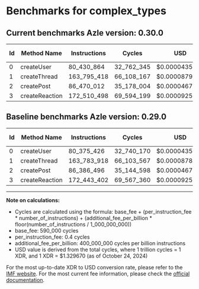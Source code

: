 # Benchmarks for complex_types

## Current benchmarks Azle version: 0.30.0

| Id  | Method Name    | Instructions | Cycles     | USD           | USD/Million Calls | Change                           |
| --- | -------------- | ------------ | ---------- | ------------- | ----------------- | -------------------------------- |
| 0   | createUser     | 80_430_864   | 32_762_345 | $0.0000435631 | $43.56            | <font color="red">+55_438</font> |
| 1   | createThread   | 163_795_418  | 66_108_167 | $0.0000879020 | $87.90            | <font color="red">+11_500</font> |
| 2   | createPost     | 86_470_012   | 35_178_004 | $0.0000467751 | $46.77            | <font color="red">+83_516</font> |
| 3   | createReaction | 172_510_498  | 69_594_199 | $0.0000925373 | $92.53            | <font color="red">+67_096</font> |

## Baseline benchmarks Azle version: 0.29.0

| Id  | Method Name    | Instructions | Cycles     | USD           | USD/Million Calls |
| --- | -------------- | ------------ | ---------- | ------------- | ----------------- |
| 0   | createUser     | 80_375_426   | 32_740_170 | $0.0000435336 | $43.53            |
| 1   | createThread   | 163_783_918  | 66_103_567 | $0.0000878959 | $87.89            |
| 2   | createPost     | 86_386_496   | 35_144_598 | $0.0000467307 | $46.73            |
| 3   | createReaction | 172_443_402  | 69_567_360 | $0.0000925016 | $92.50            |

---

**Note on calculations:**

- Cycles are calculated using the formula: base_fee + (per_instruction_fee \* number_of_instructions) + (additional_fee_per_billion \* floor(number_of_instructions / 1_000_000_000))
- base_fee: 590_000 cycles
- per_instruction_fee: 0.4 cycles
- additional_fee_per_billion: 400_000_000 cycles per billion instructions
- USD value is derived from the total cycles, where 1 trillion cycles = 1 XDR, and 1 XDR = $1.329670 (as of October 24, 2024)

For the most up-to-date XDR to USD conversion rate, please refer to the [IMF website](https://www.imf.org/external/np/fin/data/rms_sdrv.aspx).
For the most current fee information, please check the [official documentation](https://internetcomputer.org/docs/current/developer-docs/gas-cost#execution).
